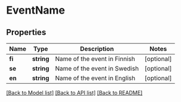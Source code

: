 # EventName

## Properties
Name | Type | Description | Notes
------------ | ------------- | ------------- | -------------
**fi** | **string** | Name of the event in Finnish | [optional] 
**se** | **string** | Name of the event in Swedish | [optional] 
**en** | **string** | Name of the event in English | [optional] 

[[Back to Model list]](../README.md#documentation-for-models) [[Back to API list]](../README.md#documentation-for-api-endpoints) [[Back to README]](../README.md)


